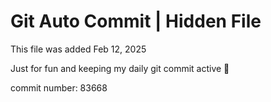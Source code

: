 # Git Auto Commit | Hidden File

This file was added Feb 12, 2025

Just for fun and keeping my daily git commit active 🤪

commit number: 83668
